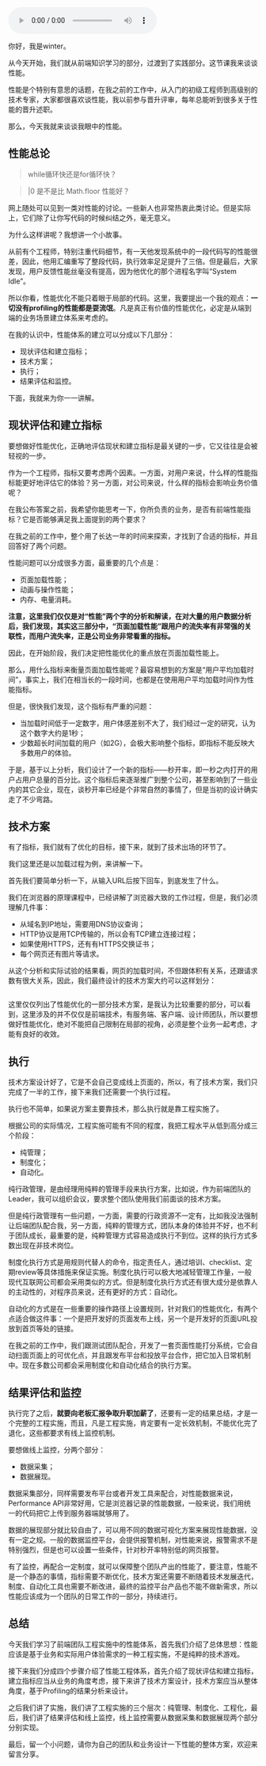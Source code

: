 <audio title="性能：前端的性能到底对业务数据有多大的影响？" src="https://static001.geekbang.org/resource/audio/12/45/1217bbbc08dab2354507c136a28f7545.mp3" controls="controls"></audio> 
<p>你好，我是winter。</p><p>从今天开始，我们就从前端知识学习的部分，过渡到了实践部分。这节课我来谈谈性能。</p><p>性能是个特别有意思的话题，在我之前的工作中，从入门的初级工程师到高级别的技术专家，大家都很喜欢谈性能，我以前参与晋升评审，每年总能听到很多关于性能的晋升述职。</p><p>那么，今天我就来谈谈我眼中的性能。</p><h2>性能总论</h2><blockquote>
<p>while循环快还是for循环快？</p>
</blockquote><blockquote>
<p>|0 是不是比 Math.floor 性能好？</p>
</blockquote><p>网上随处可以见到一类对性能的讨论。一些新人也非常热衷此类讨论。但是实际上，它们除了让你写代码的时候纠结之外，毫无意义。</p><p>为什么这样讲呢？我想讲一个小故事。</p><p>从前有个工程师，特别注重代码细节，有一天他发现系统中的一段代码写的性能很差，因此，他用汇编重写了整段代码，执行效率足足提升了三倍。但是最后，大家发现，用户反馈性能丝毫没有提高，因为他优化的那个进程名字叫“System Idle”。</p><p>所以你看，性能优化不能只着眼于局部的代码。这里，我要提出一个我的观点：<strong>一切没有profiling的性能都是耍流氓</strong>。凡是真正有价值的性能优化，必定是从端到端的业务场景建立体系来考虑的。</p><p>在我的认识中，性能体系的建立可以分成以下几部分：</p><ul>
<li>现状评估和建立指标；</li>
<li>技术方案；</li>
<li>执行；</li>
<li>结果评估和监控。</li>
</ul><!-- [[[read_end]]] --><p>下面，我就来为你一一讲解。</p><h2>现状评估和建立指标</h2><p>要想做好性能优化，正确地评估现状和建立指标是最关键的一步，它又往往是会被轻视的一步。</p><p>作为一个工程师，指标又要考虑两个因素。一方面，对用户来说，什么样的性能指标能更好地评估它的体验？另一方面，对公司来说，什么样的指标会影响业务价值呢？</p><p>在我公布答案之前，我希望你能思考一下，你所负责的业务，是否有前端性能指标？它是否能够满足我上面提到的两个要求？</p><p>在我之前的工作中，整个用了长达一年的时间来探索，才找到了合适的指标，并且回答好了两个问题。</p><p>性能问题可以分成很多方面，最重要的几个点是：</p><ul>
<li>页面加载性能；</li>
<li>动画与操作性能；</li>
<li>内存、电量消耗。</li>
</ul><p><strong>注意，这里我们仅仅是对“性能”两个字的分析和解读，在对大量的用户数据分析后，我们发现，其实这三部分中，“页面加载性能”跟用户的流失率有非常强的关联性，而用户流失率，正是公司业务非常看重的指标。</strong></p><p>因此，在开始阶段，我们决定把性能优化的重点放在页面加载性能上。</p><p>那么，用什么指标来衡量页面加载性能呢？最容易想到的方案是“用户平均加载时间”，事实上，我们在相当长的一段时间，也都是在使用用户平均加载时间作为性能指标。</p><p>但是，很快我们发现，这个指标有严重的问题：</p><ul>
<li>当加载时间低于一定数字，用户体感差别不大了，我们经过一定的研究，认为这个数字大约是1秒；</li>
<li>少数超长时间加载的用户（如2G），会极大影响整个指标，即指标不能反映大多数用户的体验。</li>
</ul><p>于是，基于以上分析，我们设计了一个新的指标——秒开率，即一秒之内打开的用户占用户总量的百分比。这个指标后来逐渐推广到整个公司，甚至影响到了一些业内的其它企业，现在，谈秒开率已经是个非常自然的事情了，但是当初的设计确实走了不少弯路。</p><h2>技术方案</h2><p>有了指标，我们就有了优化的目标，接下来，就到了技术出场的环节了。</p><p>我们这里还是以加载过程为例，来讲解一下。</p><p>首先我们要简单分析一下，从输入URL后按下回车，到底发生了什么。</p><p>我们在浏览器的原理课程中，已经讲解了浏览器大致的工作过程，但是，我们必须理解几件事：</p><ul>
<li>从域名到IP地址，需要用DNS协议查询；</li>
<li>HTTP协议是用TCP传输的，所以会有TCP建立连接过程；</li>
<li>如果使用HTTPS，还有有HTTPS交换证书；</li>
<li>每个网页还有图片等请求。</li>
</ul><p>从这个分析和实际试验的结果看，网页的加载时间，不但跟体积有关系，还跟请求数有很大关系，因此，我们最终设计的技术方案大约可以这样划分：</p><p><img src="https://static001.geekbang.org/resource/image/6b/f2/6b5051c452af8c3db5fbb8ba6b9e34f2.jpg?wh=1043*566" alt=""></p><p>这里仅仅列出了性能优化的一部分技术方案，是我认为比较重要的部分，可以看到，这里涉及的并不仅仅是前端技术，有服务端、客户端、设计师团队，所以要想做好性能优化，绝对不能把自己限制在局部的视角，必须是整个业务一起考虑，才能有良好的收效。</p><h2>执行</h2><p>技术方案设计好了，它是不会自己变成线上页面的，所以，有了技术方案，我们只完成了一半的工作，接下来我们还需要一个执行过程。</p><p>执行也不简单，如果说方案主要靠技术，那么执行就是靠工程实施了。</p><p>根据公司的实际情况，工程实施可能有不同的程度，我把工程水平从低到高分成三个阶段：</p><ul>
<li>纯管理；</li>
<li>制度化；</li>
<li>自动化。</li>
</ul><p>纯行政管理，是由经理用纯粹的管理手段来执行方案，比如说，作为前端团队的Leader，我可以组织会议，要求整个团队使用我们前面谈的技术方案。</p><p>但是纯行政管理有一些问题，一方面，需要的行政资源不一定有，比如我没法强制让后端团队配合我，另一方面，纯粹的管理方式，团队本身的体验并不好，也不利于团队成长，最重要的是，纯粹管理方式容易造成执行不到位。这样的执行方式多数出现在非技术岗位。</p><p>制度化执行方式是用规则代替人的命令，指定责任人，通过培训、checklist、定期review等具体措施来保证实施。制度化执行可以极大地减轻管理工作量，一般现代互联网公司都会采用类似的方式。但是制度化执行方式还有很大成分是依靠人的主动性的，对程序员来说，还有更好的方式：自动化。</p><p>自动化的方式是在一些重要的操作路径上设置规则，针对我们的性能优化，有两个点适合做这件事：一个是把开发好的页面发布上线，另一个是开发好的页面URL投放到首页等处的链接。</p><p>在我之前的工作中，我们跟测试团队配合，开发了一套页面性能打分系统，它会自动扫面页面上的可优化点，并且跟发布平台和投放平台合作，把它加入日常机制中。现在多数公司都会采用制度化和自动化结合的执行方案。</p><h2>结果评估和监控</h2><p>执行完了之后，<strong>就要向老板汇报争取升职加薪了</strong>，还要有一定的结果总结，才是一个完整的工程实施，而且，凡是工程实施，肯定要有一定长效机制，不能优化完了退化，这些都要求有线上监控机制。</p><p>要想做线上监控，分两个部分：</p><ul>
<li>数据采集；</li>
<li>数据展现。</li>
</ul><p>数据采集部分，同样需要发布平台或者开发工具来配合，对性能数据来说，Performance API非常好用，它是浏览器记录的性能数据，一般来说，我们用统一的代码把它上传到服务器端就够用了。</p><p>数据的展现部分就比较自由了，可以用不同的数据可视化方案来展现性能数据，没有一定之规。一般的数据监控平台，会提供报警机制，对性能来说，报警需求不是特别强烈，但是也可以设置一些条件，针对秒开率特别低的网页报警。</p><p>有了监控，再配合一定制度，就可以保障整个团队产出的性能了，要注意，性能不是一个静态的事情，指标需要不断优化，技术方案还需要不断随着技术发展迭代，制度、自动化工具也需要不断改进，最终的监控平台产品也不能不做新需求，所以性能应该成为一个团队的日常工作的一部分，持续进行。</p><h2>总结</h2><p>今天我们学习了前端团队工程实施中的性能体系，首先我们介绍了总体思想：性能应该是基于业务和实际用户体验需求的一种工程实施，不是纯粹的技术游戏。</p><p>接下来我们分成四个步骤介绍了性能工程体系，首先介绍了现状评估和建立指标，建立指标应当从业务的角度考虑，接下来讲了技术方案设计，技术方案应当从整体角度，基于Profiling的结果分析来设计。</p><p>之后我们讲了实施，我们讲了工程实施的三个层次：纯管理、制度化、工程化，最后，我们讲了结果评估和线上监控，线上监控需要从数据采集和数据展现两个部分分别实现。</p><p>最后，留一个小问题，请你为自己的团队和业务设计一下性能的整体方案，欢迎来留言分享。</p><p></p>
